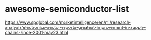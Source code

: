 # awesome-semiconductor-list

https://www.spglobal.com/marketintelligence/en/mi/research-analysis/electronics-sector-reports-greatest-improvement-in-supply-chains-since-2001-may23.html
